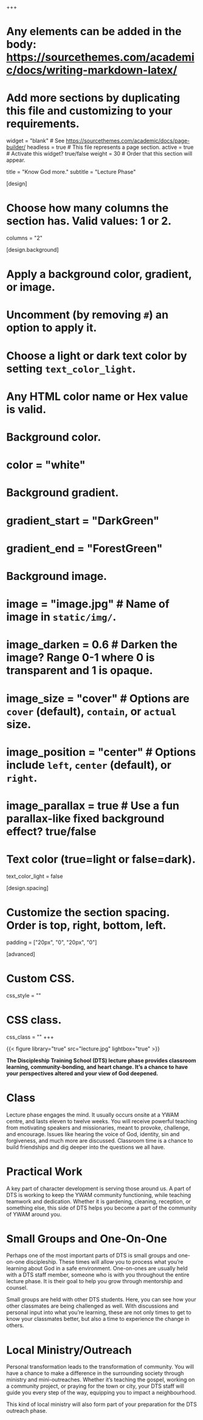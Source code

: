 +++
# Any elements can be added in the body: https://sourcethemes.com/academic/docs/writing-markdown-latex/
# Add more sections by duplicating this file and customizing to your requirements.

widget = "blank"  # See https://sourcethemes.com/academic/docs/page-builder/
headless = true  # This file represents a page section.
active = true  # Activate this widget? true/false
weight = 30  # Order that this section will appear.

title = "Know God more."
subtitle = "Lecture Phase"

[design]
  # Choose how many columns the section has. Valid values: 1 or 2.
  columns = "2"

[design.background]
  # Apply a background color, gradient, or image.
  #   Uncomment (by removing `#`) an option to apply it.
  #   Choose a light or dark text color by setting `text_color_light`.
  #   Any HTML color name or Hex value is valid.

  # Background color.
  # color = "white"

  # Background gradient.
  # gradient_start = "DarkGreen"
  # gradient_end = "ForestGreen"

  # Background image.
  # image = "image.jpg"  # Name of image in `static/img/`.
  # image_darken = 0.6  # Darken the image? Range 0-1 where 0 is transparent and 1 is opaque.
  # image_size = "cover"  #  Options are `cover` (default), `contain`, or `actual` size.
  # image_position = "center"  # Options include `left`, `center` (default), or `right`.
  # image_parallax = true  # Use a fun parallax-like fixed background effect? true/false

  # Text color (true=light or false=dark).
  text_color_light = false

[design.spacing]
  # Customize the section spacing. Order is top, right, bottom, left.
  padding = ["20px", "0", "20px", "0"]

[advanced]
 # Custom CSS.
 css_style = ""

 # CSS class.
 css_class = ""
+++

{{< figure library="true" src="lecture.jpg" lightbox="true" >}}

**The Discipleship Training School (DTS) lecture phase provides classroom learning, community-bonding, and heart change. It’s a chance to have your perspectives altered and your view of God deepened.**

# Class

Lecture phase engages the mind. It usually occurs onsite at a YWAM centre, and lasts eleven to twelve weeks. You will receive powerful teaching from motivating speakers and missionaries, meant to provoke, challenge, and encourage. Issues like hearing the voice of God, identity, sin and forgiveness, and much more are discussed. Classroom time is a chance to build friendships and dig deeper into the questions we all have.

# Practical Work

A key part of character development is serving those around us. A part of DTS is working to keep the YWAM community functioning, while teaching teamwork and dedication. Whether it is gardening, cleaning, reception, or something else, this side of DTS helps you become a part of the community of YWAM around you.

# Small Groups and One-On-One

Perhaps one of the most important parts of DTS is small groups and one-on-one discipleship. These times will allow you to process what you’re learning about God in a safe environment. One-on-ones are usually held with a DTS staff member, someone who is with you throughout the entire lecture phase. It is their goal to help you grow through mentorship and counsel.

Small groups are held with other DTS students. Here, you can see how your other classmates are being challenged as well. With discussions and personal input into what you’re learning, these are not only times to get to know your classmates better, but also a time to experience the change in others.

# Local Ministry/Outreach

Personal transformation leads to the transformation of community. You will have a chance to make a difference in the surrounding society through ministry and mini-outreaches. Whether it’s teaching the gospel, working on a community project, or praying for the town or city, your DTS staff will guide you every step of the way, equipping you to impact a neighbourhood.

This kind of local ministry will also form part of your preparation for the DTS outreach phase.
